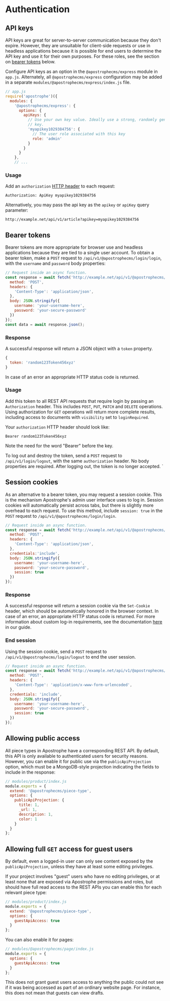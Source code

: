 # Authentication

## API keys

API keys are great for server-to-server communication because they don't expire. However, they are unsuitable for client-side requests or use in headless applications because it is possible for end users to determine the API key and use it for their own purposes. For these roles, see the section on [bearer tokens](#bearer-tokens) below.

Configure API keys as an option in the `@apostrophecms/express` module in `app.js`. Alternately, all `@apostrophecms/express` configuration may be added in a separate `modules/@apostrophecms/express/index.js` file.

```javascript
// app.js
require('apostrophe')({
  modules: {
    '@apostrophecms/express': {
      options: {
        apiKeys: {
          // Use your own key value. Ideally use a strong, randomly generated
          // key.
          'myapikey1029384756': {
            // The user role associated with this key
            role: 'admin'
          }
        }
      }
    },
    // ...
```

### Usage

Add an `authorization` [HTTP header](https://developer.mozilla.org/en-US/docs/Web/HTTP/Headers/Authorization) to each request:

```
Authorization: ApiKey myapikey1029384756

```

Alternatively, you may pass the api key as the `apikey` or `apiKey` query parameter:

```
http://example.net/api/v1/article?apikey=myapikey1029384756
```

## Bearer tokens

Bearer tokens are more appropriate for browser use and headless applications because they are tied to a single user account. To obtain a bearer token, make a `POST` request to `/api/v1/@apostrophecms/login/login`, with the `username` and `password` body properties:

```javascript
// Request inside an async function.
const response = await fetch('http://example.net/api/v1/@apostrophecms/login/login', {
  method: 'POST',
  headers: {
    'Content-Type': 'application/json',
  },
  body: JSON.stringify({
    username: 'your-username-here',
    password: 'your-secure-password'
  })
});
const data = await response.json();
```

### Response

A successful response will return a JSON object with a `token` property.

```javascript
{
  token: 'random123Token456xyz'
}
```

In case of an error an appropriate HTTP status code is returned.

### Usage

Add this token to all REST API requests that require login by passing an `Authorization` header. This includes `POST`, `PUT`, `PATCH` and `DELETE` operations. Using authorization for `GET` operations will return more complete results, including access to documents with `visibility` set to `loginRequired`.

Your `authorization` HTTP header should look like:

```
Bearer random123Token456xyz
```

Note the need for the word "Bearer" before the key.

To log out and destroy the token, send a `POST` request to `/api/v1/login/logout`, with the same `authorization` header. No body properties are required. After logging out, the token is no longer accepted.
`

## Session cookies

As an alternative to a bearer token, you may request a session cookie. This is the mechanism Apostrophe's admin user interface uses to log in. Session cookies will automatically persist across tabs, but there is slightly more overhead to each request. To use this method, include `session: true` in the `POST` request to `/api/v1/@apostrophecms/login/login`.

```javascript
// Request inside an async function.
const response = await fetch('http://example.net/api/v1/@apostrophecms/login/login', {
  method: 'POST',
  headers: {
    'Content-Type': 'application/json',
  },
  credentials:'include',
  body: JSON.stringify({
    username: 'your-username-here',
    password: 'your-secure-password',
    session: true
  })
});
```

### Response

A successful response will return a session cookie via the `Set-Cookie` header, which should be automatically honored in the browser context. In case of an error, an appropriate HTTP status code is returned. For more information about custom log-in requirements, see the documentation [here](https://v3.docs.apostrophecms.org/guide/custom-login-requirements.html) in our guide.

### End session

Using the session cookie, send a `POST` request to `/api/v1/@apostrophecms/login/logout` to end the user session.

```javascript
// Request inside an async function.
const response = await fetch('http://example.net/api/v1/@apostrophecms/login/logout', {
  method: 'POST',
  headers: {
    'Content-Type': 'application/x-www-form-urlencoded',
  },
  credentials: 'include',
  body: JSON.stringify({
    username: 'your-username-here',
    password: 'your-secure-password',
    session: true
  })
});
```

## Allowing public access

All piece types in Apostrophe have a corresponding REST API. By default, this API is only available to authenticated users for security reasons. However, you can enable it for public use via the `publicApiProjection` option, which must be a MongoDB-style projection indicating the fields to include in the response:

```javascript
// modules/product/index.js
module.exports = {
  extend: '@apostrophecms/piece-type',
  options: {
    publicApiProjection: {
      title: 1,
      _url: 1,
      description: 1,
      color: 1
    }
  }
};
```

## Allowing full `GET` access for guest users

By default, even a logged-in user can only see content exposed by the `publicApiProjection`,
unless they have at least some editing privileges.

If your project involves "guest" users who have no editing privileges, or at least none
that are exposed via Apostrophe permissions and roles, but should have full read access
to the REST APIs you can enable this for each relevant piece type:

```javascript
// modules/product/index.js
module.exports = {
  extend: '@apostrophecms/piece-type',
  options: {
    guestApiAccess: true
  }
};
```

You can also enable it for pages:

```javascript
// modules/@apostrophecms/page/index.js
module.exports = {
  options: {
    guestApiAccess: true
  }
};
```

This does not grant guest users access to anything the public could not see if it
was being accessed as part of an ordinary website page. For instance, this does not
mean that guests can view drafts.
